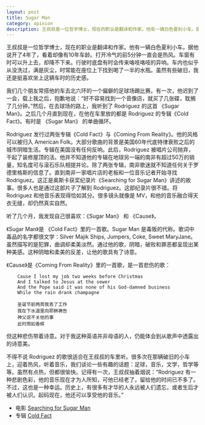 ```yaml
---
layout: post
title: Sugar Man
category: opinion
description: 王叔叔是一位哲学博士，现在的职业是翻译和作家。他有一辆白色夏利小车。据他说车开了4年了，看着像有10年车龄。
---
```


王叔叔是一位哲学博士，现在的职业是翻译和作家。他有一辆白色夏利小车。据他说开了4年了，看着却像有10年车龄。打开冷气的前5分钟一直会是热风。车窗有时可以升上去，却降不下来。行驶时底盘有时会传来咯吱咯吱的异响。车内也似乎从没洗过，满是灰尘，时常能在座位上下找到喝了一半的水瓶。虽然有些破旧，我还是挺喜欢坐上这辆车时的历史感。

我们几个朋友常搭他的车去北六环的一个偏僻的足球场踢比赛。有一次，他迟到了一会，载上我之后，抱歉地说：“好不容易找到一个音像店，就买了几张碟，耽搁了几分钟。”然后，在去球场的路上，我听到了 Rodriguez 的这首 《Sugar Man》。之后几个月直到现在，在他在车里放的都是 Rodriguez 的专辑《Cold Fact》。有时是 《Sugar Man》 的单曲循环。

Rodriguez 发行过两张专辑《Cold Fact》与《Coming From Reality》。他的风格可以被归入 American Folk。大部分歌曲的背景是美国60年代底特律衰败之后的城市阴暗生活。专辑在美国没有任何反响。此后，Rodriguez 被唱片公司抛弃，干起了装修屋顶的活。他并不知道他的专辑在地球另一端的南非有超过50万的销量，知名度可与滚石乐队相提并论。除了两张专辑，南非歌迷就不知道任何关于罗德里格斯的信息了。直到南非一家唱片店的老板和一位音乐记者开始寻找 Rodriguez。这正是奥斯卡获奖纪录片《Searching for Sugar Man》讲述的故事。很多人也是通过这部片子了解到 Rodriguez。这部纪录片很不错。将 Rodriguez 和他音乐表现得恰如其分。很多镜头就像是 MV，和他的音乐融合得天衣无缝，却仍然真实自然。

听了几个月，我发现自己很喜欢：《Sugar Man》 和 《Cause》。

《Sugar Man》是 《Cold Fact》里的一首歌。Sugar Man 是毒贩的代称。歌词中毒品的名字都很文学：Silver Majik Ships, Jumpers, Coke, Sweet MaryJane。虽然描写的是犯罪，曲调却柔美淡然。通过他的歌，阴暗，破败和罪恶都呈现出某种美感。这种阴暗和柔美的反差，让他的歌具有了诗意。

《Cause》是《Coming From Reality》里的一首歌，是一首悲伤的歌：

```
	Cause I lost my job two weeks before Christmas
	And I talked to Jesus at the sewer
	And the Pope said it was none of his God-damned business
	While the rain drank champagne

	圣诞节前两周我丢了工作
	我在下水道里向耶稣祷告
	神父说不关他的事
	此时雨如香槟
```

但这种悲伤带着诗意。对于我这种英语并非母语的人，仍能体会到从歌声中透露出的诗意美。

不得不说 Rodriguez 的歌很适合在王叔叔的车里听。很多次在那辆破旧的小车上，迎着热风，听着音乐，我们谈论一些有趣的话题：足球，音乐，文学，哲学等等。虽然有点热，但都很愉快。记得有一次，王叔叔抽着烟说：“Rodriguez 有一种悲剧色彩，他的音乐现在才为人所知，可他已经老了，留给他的时间已不多了。不过，这也是一种幸运。历史上，有很多有才华的人永远被人们遗忘，或者生后才被人们认识。起码现在，他还可以享受他的音乐。”

- 电影 [Searching for Sugar Man](https://movie.douban.com/subject/7015798/)
- 专辑 [Cold Fact](https://music.douban.com/subject/11531405/)